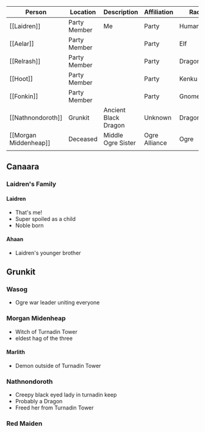 | Person                | Location     | Description          | Affiliation   | Race       |
| --------------------- | ------------ | -------------------- | ------------- | ---------- |
| [[Laidren]]           | Party Member | Me                   | Party         | Human      |
| [[Aelar]]             | Party Member |                      | Party         | Elf        |
| [[Relrash]]           | Party Member |                      | Party         | Dragonborn |
| [[Hoot]]              | Party Member |                      | Party         | Kenku      |
| [[Fonkin]]            | Party Member |                      | Party         | Gnome      |
| [[Nathnondoroth]]     | Grunkit      | Ancient Black Dragon | Unknown       | Dragon     |
| [[Morgan Middenheap]] | Deceased     | Middle Ogre Sister   | Ogre Alliance | Ogre       |
|                       |              |                      |               |            |
## Canaara

### Laidren's Family

#### Laidren
* That's me!
* Super spoiled as a child
* Noble born

#### Ahaan
* Laidren's younger brother

## Grunkit

### Wasog
* Ogre war leader uniting everyone

### Morgan Midenheap
* Witch of Turnadin Tower
* eldest hag of the three

#### Marlith
* Demon outside of Turnadin Tower

### Nathnondoroth
* Creepy black eyed lady in turnadin keep
* Probably a Dragon
* Freed her from Turnadin Tower

### Red Maiden
